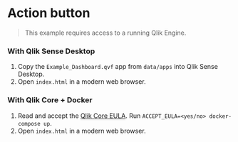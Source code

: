 # Action button

> This example requires access to a running Qlik Engine.

### With Qlik Sense Desktop

1. Copy the `Example_Dashboard.qvf` app from `data/apps` into Qlik Sense Desktop.
1. Open `index.html` in a modern web browser.

### With Qlik Core + Docker

1. Read and accept the [Qlik Core EULA](https://core.qlik.com/eula/). Run `ACCEPT_EULA=<yes/no> docker-compose up`.
1. Open `index.html` in a modern web browser.